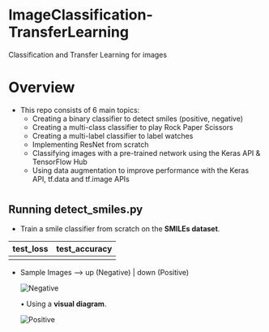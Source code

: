 # ImageClassification-TransferLearning
Classification and Transfer Learning for images

# Overview
* This repo consists of 6 main topics:
    * Creating a binary classifier to detect smiles (positive, negative)
    * Creating a multi-class classifier to play Rock Paper Scissors
    * Creating a multi-label classifier to label watches
    * Implementing ResNet from scratch
    * Classifying images with a pre-trained network using the Keras API & TensorFlow Hub
    * Using data augmentation to improve performance with the Keras API, tf.data and tf.image APIs

#
## Running detect_smiles.py
* Train a smile classifier from scratch on the <b>SMILEs dataset</b>.

| test_loss  |  test_accuracy |
| ------------- | ------------- |
|   |   |

* Sample Images --> up (Negative) | down (Positive)

    ![Negative](https://github.com/hasanoqool/ImageClassification-TransferLearning/blob/main/images/negative.png)


    • Using a <b>visual diagram</b>.

    ![Positive](https://github.com/hasanoqool/ImageClassification-TransferLearning/blob/main/images/positive.png)
#
